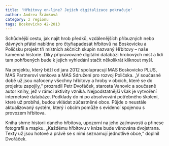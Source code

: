 ```yaml
---
title: 'Hřbitovy on-line? Jejich digitalizace pokračuje'
author: Andrea Šrámková
category: z regionu
tags: Boskovicko 42-2013
---
```


Schůdnější cestu, jak najít hrob předků, vzdálenějších příbuzných nebo dávných přátel nabídne pro čtyřiapadesát hřbitovů na Boskovicku a Poličsku projekt tří místních akčních skupin nazvaný Hřbitovy – naše kamenná historie. Díky připravované digitální databázi hrobových míst a lidí tam pohřbených bude k jejich vyhledání stačit několikrát kliknout myší. 

Na projektu, který běží od jara 2012 spolupracují MAS Boskovicko PLUS, MAS Partnersví venkova a MAS Sdružení pro rozvoj Poličska. „V současné době už jsou nafoceny všechny hřbitovy a hroby v obcích, které se do projektu zapojily,“ prozradil Petr Dvořáček, starosta Vanovic a současně autor knihy, jež v rámci aktivity vzniká. Nejpodstatnější však je vytvoření internetové databáze. Podklady do ní po absolvování potřebného školení, které už probíhá, budou vkládat zúčastněné obce. Půjde o neustále aktualizovaný systém, který i obcím pomůže s evidencí spojenou s provozem hřbitova. 

Kniha shrne historii daného hřbitova, upozorní na jeho zajímavosti a přinese fotografii a mapku. „Každému hřbitovu v knize bude věnována dvojstrana. Texty už jsou hotové a právě se s nimi seznamují jednotlivé obce,“ doplnil Dvořáček.